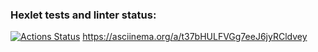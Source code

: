 ### Hexlet tests and linter status:
[![Actions Status](https://github.com/VitaliyShupegin/python-project-lvl1/workflows/hexlet-check/badge.svg)](https://github.com/VitaliyShupegin/python-project-lvl1/actions)
https://asciinema.org/a/t37bHULFVGg7eeJ6jyRCldvey
